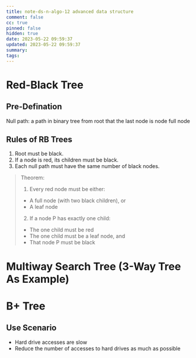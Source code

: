 ```yaml
---
title: note-ds-n-algo-12 advanced data structure
comment: false
cc: true
pinned: false
hidden: true
date: 2023-05-22 09:59:37
updated: 2023-05-22 09:59:37
summary:
tags:
---
```

# Red-Black Tree
## Pre-Defination
Null path: a path in binary tree from root that the last node is node full node
## Rules of RB Trees
1. Root must be black.
2. If a node is red, its children must be black.
3. Each null path must have the same number of black nodes.
> Theorem:
> 1. Every red node must be either:
>	* A full node (with two black children), or
>	* A leaf node
> 2. If a node P has exactly one child:
>	* The one child must be red
>	* The one child must be a leaf node, and
>	* That node P must be black

# Multiway Search Tree (3-Way Tree As Example)

# B+ Tree
## Use Scenario
* Hard drive accesses are slow
* Reduce the number of accesses to hard drives as much as possible
